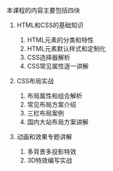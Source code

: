 本课程的内容主要包括四块
1. HTML和CSS的基础知识
   1. HTML元素的分类和特性
   2. HTML元素默认样式和定制化
   3. CSS选择器解析
   4. CSS常见属性逐一讲解

2. CSS布局实战
   1. 布局属性和组合解析
   2. 常见布局方案介绍
   3. 三栏布局案例
   4. 国内大站布局方案讲解

3. 动画和效果专题讲解
   1. 多背景多投影特效
   2. 3D特效编写实战


